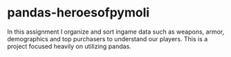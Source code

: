 # pandas-heroesofpymoli
In this assignment I organize and sort ingame data such as weapons, armor, demographics and top purchasers to understand our players.
This is a project focused heavily on utilizing pandas. 
